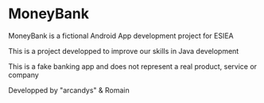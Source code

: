 # MoneyBank
MoneyBank is a fictional Android App development project for ESIEA

This is a project developped to improve our skills in Java development

This is a fake banking app and does not represent a real product, service or company

Developped by "arcandys" & Romain 
